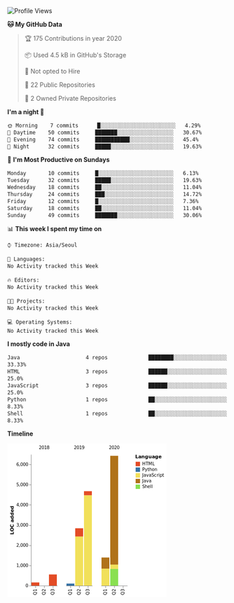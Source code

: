 <!--START_SECTION:waka-->
![Profile Views](http://img.shields.io/badge/Profile%20Views-2-blue)

**🐱 My GitHub Data** 

> 🏆 175 Contributions in year 2020
 > 
> 📦 Used 4.5 kB in GitHub's Storage 
 > 
> 🚫 Not opted to Hire
 > 
> 📜 22 Public Repositories 
 > 
> 🔑 2 Owned Private Repositories 

**I'm a night 🦉** 

```text
🌞 Morning    7 commits      █░░░░░░░░░░░░░░░░░░░░░░░░   4.29% 
🌆 Daytime    50 commits     ███████░░░░░░░░░░░░░░░░░░   30.67% 
🌃 Evening    74 commits     ███████████░░░░░░░░░░░░░░   45.4% 
🌙 Night      32 commits     █████░░░░░░░░░░░░░░░░░░░░   19.63%

```
📅 **I'm Most Productive on Sundays** 

```text
Monday       10 commits     █░░░░░░░░░░░░░░░░░░░░░░░░   6.13% 
Tuesday      32 commits     █████░░░░░░░░░░░░░░░░░░░░   19.63% 
Wednesday    18 commits     ██░░░░░░░░░░░░░░░░░░░░░░░   11.04% 
Thursday     24 commits     ███░░░░░░░░░░░░░░░░░░░░░░   14.72% 
Friday       12 commits     █░░░░░░░░░░░░░░░░░░░░░░░░   7.36% 
Saturday     18 commits     ██░░░░░░░░░░░░░░░░░░░░░░░   11.04% 
Sunday       49 commits     ███████░░░░░░░░░░░░░░░░░░   30.06%

```


📊 **This week I spent my time on** 

```text
⌚︎ Timezone: Asia/Seoul

💬 Languages: 
No Activity tracked this Week

🔥 Editors: 
No Activity tracked this Week

🐱‍💻 Projects: 
No Activity tracked this Week

💻 Operating Systems: 
No Activity tracked this Week

```

**I mostly code in Java** 

```text
Java                     4 repos             ████████░░░░░░░░░░░░░░░░░   33.33% 
HTML                     3 repos             ██████░░░░░░░░░░░░░░░░░░░   25.0% 
JavaScript               3 repos             ██████░░░░░░░░░░░░░░░░░░░   25.0% 
Python                   1 repos             ██░░░░░░░░░░░░░░░░░░░░░░░   8.33% 
Shell                    1 repos             ██░░░░░░░░░░░░░░░░░░░░░░░   8.33%

```


**Timeline**

![Chart not found](https://github.com/taesikyoo/taesikyoo/blob/master/charts/bar_graph.png) 


<!--END_SECTION:waka-->
